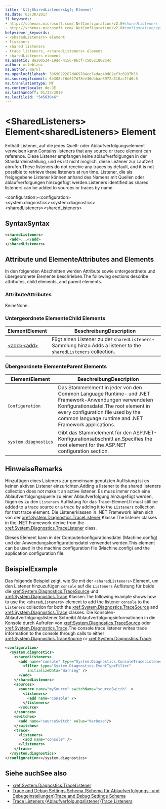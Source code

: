 ```yaml
---
title: '&lt;SharedListeners&gt; Element'
ms.date: 03/30/2017
f1_keywords:
- http://schemas.microsoft.com/.NetConfiguration/v2.0#sharedListeners
- http://schemas.microsoft.com/.NetConfiguration/v2.0#configuration/system.diagnostics/sharedListeners
helpviewer_keywords:
- <sharedListeners> element
- listeners
- shared listeners
- trace listeners, <sharedListeners> element
- sharedListeners element
ms.assetid: de200534-19dd-4156-86cf-c50521802c4c
author: mcleblanc
ms.author: markl
ms.openlocfilehash: 3069022287d469704cc7adac40d02ef3c6997b56
ms.sourcegitcommit: 6b308cf6d627d78ee36dbbae8972a310ac7fd6c8
ms.translationtype: MT
ms.contentlocale: de-DE
ms.lasthandoff: 01/23/2019
ms.locfileid: "54563046"
---
```

# <a name="ltsharedlistenersgt-element"></a><span data-ttu-id="37f8a-102">&lt;SharedListeners&gt; Element</span><span class="sxs-lookup"><span data-stu-id="37f8a-102">&lt;sharedListeners&gt; Element</span></span>
<span data-ttu-id="37f8a-103">Enthält Listener, auf die jedes Quell- oder Ablaufverfolgungselement verweisen kann.</span><span class="sxs-lookup"><span data-stu-id="37f8a-103">Contains listeners that any source or trace element can reference.</span></span>  <span data-ttu-id="37f8a-104">Diese Listener empfangen keine ablaufverfolgungen in der Standardeinstellung, und es ist nicht möglich, diese Listener zur Laufzeit abrufen.</span><span class="sxs-lookup"><span data-stu-id="37f8a-104">These listeners do not receive any traces by default, and it is not possible to retrieve these listeners at run time.</span></span> <span data-ttu-id="37f8a-105">Listener, die als freigegebene Listener können anhand des Namens mit Quellen oder ablaufverfolgungen hinzugefügt werden.</span><span class="sxs-lookup"><span data-stu-id="37f8a-105">Listeners identified as shared listeners can be added to sources or traces by name.</span></span>  
  
 <span data-ttu-id="37f8a-106">\<configuration></span><span class="sxs-lookup"><span data-stu-id="37f8a-106">\<configuration></span></span>  
<span data-ttu-id="37f8a-107">\<system.diagnostics></span><span class="sxs-lookup"><span data-stu-id="37f8a-107">\<system.diagnostics></span></span>  
<span data-ttu-id="37f8a-108">\<sharedListeners></span><span class="sxs-lookup"><span data-stu-id="37f8a-108">\<sharedListeners></span></span>  
  
## <a name="syntax"></a><span data-ttu-id="37f8a-109">Syntax</span><span class="sxs-lookup"><span data-stu-id="37f8a-109">Syntax</span></span>  
  
```xml  
<sharedListeners>   
  <add>...</add>  
</sharedListeners>  
```  
  
## <a name="attributes-and-elements"></a><span data-ttu-id="37f8a-110">Attribute und Elemente</span><span class="sxs-lookup"><span data-stu-id="37f8a-110">Attributes and Elements</span></span>  
 <span data-ttu-id="37f8a-111">In den folgenden Abschnitten werden Attribute sowie untergeordnete und übergeordnete Elemente beschrieben.</span><span class="sxs-lookup"><span data-stu-id="37f8a-111">The following sections describe attributes, child elements, and parent elements.</span></span>  
  
### <a name="attributes"></a><span data-ttu-id="37f8a-112">Attribute</span><span class="sxs-lookup"><span data-stu-id="37f8a-112">Attributes</span></span>  
 <span data-ttu-id="37f8a-113">Keine</span><span class="sxs-lookup"><span data-stu-id="37f8a-113">None.</span></span>  
  
### <a name="child-elements"></a><span data-ttu-id="37f8a-114">Untergeordnete Elemente</span><span class="sxs-lookup"><span data-stu-id="37f8a-114">Child Elements</span></span>  
  
|<span data-ttu-id="37f8a-115">Element</span><span class="sxs-lookup"><span data-stu-id="37f8a-115">Element</span></span>|<span data-ttu-id="37f8a-116">Beschreibung</span><span class="sxs-lookup"><span data-stu-id="37f8a-116">Description</span></span>|  
|-------------|-----------------|  
|[<span data-ttu-id="37f8a-117">\<add></span><span class="sxs-lookup"><span data-stu-id="37f8a-117">\<add></span></span>](../../../../../docs/framework/configure-apps/file-schema/trace-debug/add-element-for-listeners-for-trace.md)|<span data-ttu-id="37f8a-118">Fügt einen Listener zu der `sharedListeners`-Sammlung hinzu.</span><span class="sxs-lookup"><span data-stu-id="37f8a-118">Adds a listener to the `sharedListeners` collection.</span></span>|  
  
### <a name="parent-elements"></a><span data-ttu-id="37f8a-119">Übergeordnete Elemente</span><span class="sxs-lookup"><span data-stu-id="37f8a-119">Parent Elements</span></span>  
  
|<span data-ttu-id="37f8a-120">Element</span><span class="sxs-lookup"><span data-stu-id="37f8a-120">Element</span></span>|<span data-ttu-id="37f8a-121">Beschreibung</span><span class="sxs-lookup"><span data-stu-id="37f8a-121">Description</span></span>|  
|-------------|-----------------|  
|`Configuration`|<span data-ttu-id="37f8a-122">Das Stammelement in jeder von den Common Language Runtime- und .NET Framework-Anwendungen verwendeten Konfigurationsdatei.</span><span class="sxs-lookup"><span data-stu-id="37f8a-122">The root element in every configuration file used by the common language runtime and .NET Framework applications.</span></span>|  
|`system.diagnostics`|<span data-ttu-id="37f8a-123">Gibt das Stammelement für den ASP.NET-Konfigurationsabschnitt an.</span><span class="sxs-lookup"><span data-stu-id="37f8a-123">Specifies the root element for the ASP.NET configuration section.</span></span>|  
  
## <a name="remarks"></a><span data-ttu-id="37f8a-124">Hinweise</span><span class="sxs-lookup"><span data-stu-id="37f8a-124">Remarks</span></span>  
 <span data-ttu-id="37f8a-125">Hinzufügen eines Listeners zur gemeinsam genutzten Auflistung ist es keinen aktiven Listener einzurichten.</span><span class="sxs-lookup"><span data-stu-id="37f8a-125">Adding a listener to the shared listeners collection does not make it an active listener.</span></span> <span data-ttu-id="37f8a-126">Es muss immer noch eine Ablaufverfolgungsquelle zu einer Ablaufverfolgung hinzugefügt werden, fügen es zu den `Listeners` Auflistung für das Trace-Element.</span><span class="sxs-lookup"><span data-stu-id="37f8a-126">It must still be added to a trace source or a trace by adding it to the `Listeners` collection for that trace element.</span></span> <span data-ttu-id="37f8a-127">Die Listenerklassen in .NET Framework leiten sich von der <xref:System.Diagnostics.TraceListener> Klasse.</span><span class="sxs-lookup"><span data-stu-id="37f8a-127">The listener classes in the .NET Framework derive from the <xref:System.Diagnostics.TraceListener> class.</span></span>  
  
 <span data-ttu-id="37f8a-128">Dieses Element kann in der Computerkonfigurationsdatei (Machine.config) und der Anwendungskonfigurationsdatei verwendet werden.</span><span class="sxs-lookup"><span data-stu-id="37f8a-128">This element can be used in the machine configuration file (Machine.config) and the application configuration file.</span></span>  
  
## <a name="example"></a><span data-ttu-id="37f8a-129">Beispiel</span><span class="sxs-lookup"><span data-stu-id="37f8a-129">Example</span></span>  
 <span data-ttu-id="37f8a-130">Das folgende Beispiel zeigt, wie Sie mit der `<sharedListeners>` Element, um den Listener hinzuzufügen `console` auf die `Listeners` Auflistung für beide die <xref:System.Diagnostics.TraceSource> und <xref:System.Diagnostics.Trace> Klassen.</span><span class="sxs-lookup"><span data-stu-id="37f8a-130">The following example shows how to use the `<sharedListeners>` element to add the listener `console` to the `Listeners` collection for both the <xref:System.Diagnostics.TraceSource> and <xref:System.Diagnostics.Trace> classes.</span></span> <span data-ttu-id="37f8a-131">Die Konsolen-Ablaufverfolgungslistener Schreibt Ablaufverfolgungsinformationen in die Konsole durch Aufrufen von <xref:System.Diagnostics.TraceSource> oder <xref:System.Diagnostics.Trace>.</span><span class="sxs-lookup"><span data-stu-id="37f8a-131">The console trace listener writes trace information to the console through calls to either <xref:System.Diagnostics.TraceSource> or <xref:System.Diagnostics.Trace>.</span></span>  
  
```xml  
<configuration>  
  <system.diagnostics>  
    <sharedListeners>  
      <add name="console" type="System.Diagnostics.ConsoleTraceListener" >  
        <filter type="System.Diagnostics.EventTypeFilter"  
          initializeData="Warning" />  
      </add>  
    </sharedListeners>  
    <sources>  
      <source name="mySource" switchName="sourceSwitch"  >  
        <listeners>  
          <add name="console" />  
        </listeners>  
      </source>  
    </sources>  
    <switches>  
      <add name="sourceSwitch" value="Verbose"/>  
    </switches>  
    <trace>  
      <listeners>  
        <add name="console" />  
      </listeners>  
    </trace>  
  </system.diagnostics>  
</configuration></system.diagnostics>   
```  
  
## <a name="see-also"></a><span data-ttu-id="37f8a-132">Siehe auch</span><span class="sxs-lookup"><span data-stu-id="37f8a-132">See also</span></span>
- <xref:System.Diagnostics.TraceListener>
- [<span data-ttu-id="37f8a-133">Trace and Debug Settings Schema (Schema für Ablaufverfolgungs- und Debugeinstellungen)</span><span class="sxs-lookup"><span data-stu-id="37f8a-133">Trace and Debug Settings Schema</span></span>](../../../../../docs/framework/configure-apps/file-schema/trace-debug/index.md)
- [<span data-ttu-id="37f8a-134">Trace Listeners (Ablaufverfolgungslistener)</span><span class="sxs-lookup"><span data-stu-id="37f8a-134">Trace Listeners</span></span>](../../../../../docs/framework/debug-trace-profile/trace-listeners.md)
